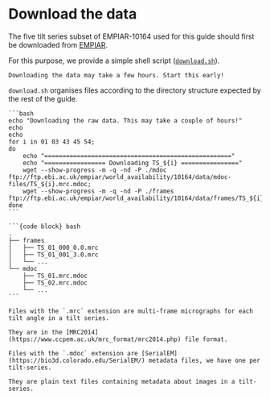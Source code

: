 # Download the data
The five tilt series subset of EMPIAR-10164 used for this guide should first be downloaded from 
[EMPIAR](https://www.ebi.ac.uk/pdbe/emdb/empiar/entry/10164/).

For this purpose, we provide a simple shell script 
([`download.sh`](https://github.com/teamtomo/teamtomo.github.io/blob/master/walkthroughs/EMPIAR-10164/scripts/download.sh)).

```{note}
Downloading the data may take a few hours. Start this early!
```

`download.sh` organises files according to the directory structure expected by the rest of the guide.

````{tabbed} shell script
```bash
echo "Downloading the raw data. This may take a couple of hours!"
echo
echo
for i in 01 03 43 45 54;
do
    echo "===================================================="
    echo "================= Downloading TS_${i} ================"
    wget --show-progress -m -q -nd -P ./mdoc ftp://ftp.ebi.ac.uk/empiar/world_availability/10164/data/mdoc-files/TS_${i}.mrc.mdoc;
    wget --show-progress -m -q -nd -P ./frames ftp://ftp.ebi.ac.uk/empiar/world_availability/10164/data/frames/TS_${i}_*.mrc;
done
```
````

````{tabbed} directory structure
```{code block} bash
.
├── frames
│   ├── TS_01_000_0.0.mrc
│   ├── TS_01_001_3.0.mrc
│   └── ...
└── mdoc
    ├── TS_01.mrc.mdoc
    ├── TS_02.mrc.mdoc
    └── ...
```
````

````{tabbed} file extensions
Files with the `.mrc` extension are multi-frame micrographs for each tilt angle in a tilt series. 

They are in the [MRC2014](https://www.ccpem.ac.uk/mrc_format/mrc2014.php) file format.

Files with the `.mdoc` extension are [SerialEM](https://bio3d.colorado.edu/SerialEM/) metadata files, we have one per tilt-series.

They are plain text files containing metadata about images in a tilt-series.
````
